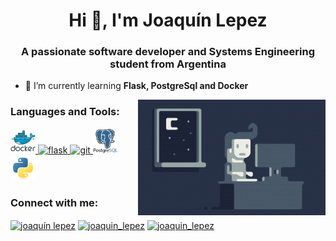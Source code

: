 <h1 align="center">Hi 👋, I'm Joaquín Lepez</h1>
<h3 align="center">A passionate software developer and Systems Engineering student from Argentina</h3>

- 🌱 I’m currently learning **Flask, PostgreSql and Docker**

<!-- - 👨‍💻 All of my projects are available at [...](...) -->

<!-- - 📫 How to reach me **joacolepez@gmail.com** -->

<img alt="Night Coding" src="https://raw.githubusercontent.com/AVS1508/AVS1508/master/assets/Night-Coding.gif" align="right"/>

<h3 align="left">Languages and Tools:</h3>
<p align="left"> 
  <a href="https://www.docker.com/" target="_blank" rel="noreferrer"> <img src="https://raw.githubusercontent.com/devicons/devicon/master/icons/docker/docker-original-wordmark.svg" alt="docker" width="40" height="40"/> </a> 
  <a href="https://flask.palletsprojects.com/" target="_blank" rel="noreferrer"> <img src="https://www.vectorlogo.zone/logos/palletsprojects_flask/palletsprojects_flask-icon.svg" alt="flask" width="40" height="40"/> </a> 
  <a href="https://git-scm.com/" target="_blank" rel="noreferrer"> <img src="https://www.vectorlogo.zone/logos/git-scm/git-scm-icon.svg" alt="git" width="40" height="40"/> </a> 
  <a href="https://www.postgresql.org" target="_blank" rel="noreferrer"> <img src="https://raw.githubusercontent.com/devicons/devicon/master/icons/postgresql/postgresql-original-wordmark.svg" alt="postgresql" width="40" height="40"/> </a> 
  <a href="https://www.python.org" target="_blank" rel="noreferrer"> <img src="https://raw.githubusercontent.com/devicons/devicon/master/icons/python/python-original.svg" alt="python" width="40" height="40"/> </a> 
  
</p>


<h3 align="left">Connect with me:</h3>
<p align="left">
<a href="https://linkedin.com/in/joaquinlepez" target="blank"><img align="center" src="https://raw.githubusercontent.com/rahuldkjain/github-profile-readme-generator/master/src/images/icons/Social/linked-in-alt.svg" alt="joaquín lepez" height="27" width="40" /></a>
<a href="https://instagram.com/joaquin_lepez" target="blank"><img align="center" src="https://raw.githubusercontent.com/rahuldkjain/github-profile-readme-generator/master/src/images/icons/Social/instagram.svg" alt="joaquin_lepez" height="30" width="40" /></a>
<a href="mailto:joaquinlepez2@gmail.com" target="blank"><img align="center" src=https://skillicons.dev/icons?i=gmail (https://skillicons.dev) alt="joaquin_lepez" height="30" width="40" /></a>
</p>


